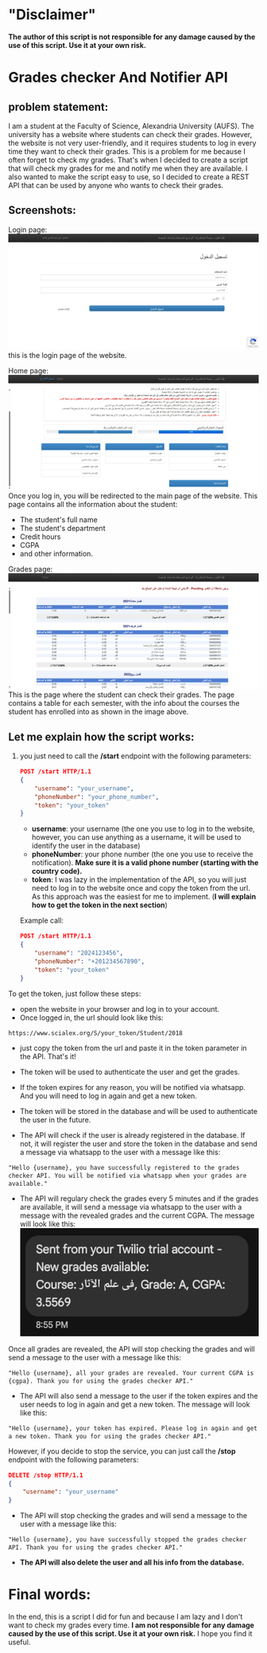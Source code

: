 # "Disclaimer" 
**The author of this script is not responsible for any damage caused by the use of this script. Use it at your own risk.**

# Grades checker And Notifier API


## problem statement:
 I am a student at the Faculty of Science, Alexandria University (AUFS). The university has a website where students can check their grades. However, the website is not very user-friendly, and it requires students to log in every time they want to check their grades. This is a problem for me because I often forget to check my grades. That's when I decided to create a script that will check my grades for me and notify me when they are available. I also wanted to make the script easy to use, so I decided to create a REST API that can be used by anyone who wants to check their grades.


## Screenshots:
Login page:
![login page](assets/login_page.jpeg)
this is the login page of the website.

Home page:
![main webpage screen](assets/main_page.jpeg)
Once you log in, you will be redirected to the main page of the website. This page contains all the information about the student:
- The student's full name
- The student's department
- Credit hours
- CGPA
- and other information. 

Grades page:
![grades page](assets/grades_page.jpeg)
This is the page where the student can check their grades. The page contains a table for each semester, with the info about the courses the student has enrolled into as shown in the image above.

## Let me explain how the script works:

1. you just need to call the **/start** endpoint with the following parameters:
    ```json
    POST /start HTTP/1.1
    {
        "username": "your_username",
        "phoneNumber": "your_phone_number",
        "token": "your_token"
    }
    ```

    - **username**: your username (the one you use to log in to the website, however, you can use anything as a username, it will be used to identify the user in the database)
    - **phoneNumber**: your phone number (the one you use to receive the notification). **Make sure it is a valid phone number (starting with the country code).**
    - **token**: I was lazy in the implementation of the API, so you will just need to log in to the website once and copy the token from the url. As this approach was the easiest for me to implement. (**I will explain how to get the token in the next section**)

    Example call:
    ```json
    POST /start HTTP/1.1
    {
        "username": "2024123456",
        "phoneNumber": "+201234567890",
        "token": "your_token"
    }
    ```

To get the token, just follow these steps:
- open the website in your browser and log in to your account.
- Once logged in, the url should look like this:
```bash
https://www.scialex.org/S/your_token/Student/2018
```
- just copy the token from the url and paste it in the token parameter in the API. That's it!
- The token will be used to authenticate the user and get the grades.
- If the token expires for any reason, you will be notified via whatsapp. And you will need to log in again and get a new token.
- The token will be stored in the database and will be used to authenticate the user in the future.


- The API will check if the user is already registered in the database. If not, it will register the user and store the token in the database and send a message via whatsapp to the user with a  message like this:
```
"Hello {username}, you have successfully registered to the grades checker API. You will be notified via whatsapp when your grades are available."
```
- The API will regulary check the grades every 5 minutes and if the grades are available, it will send a message via whatsapp to the user with a message with the revealed grades and the current CGPA. The message will look like this:
![notification message](assets/grades_notification.jpg)

Once all grades are revealed, the API will stop checking the grades and will send a message to the user with a message like this:
```
"Hello {username}, all your grades are revealed. Your current CGPA is {cgpa}. Thank you for using the grades checker API."
```
- The API will also send a message to the user if the token expires and the user needs to log in again and get a new token. The message will look like this:
```
"Hello {username}, your token has expired. Please log in again and get a new token. Thank you for using the grades checker API."
```
However, if you decide to stop the service, you can just call the **/stop** endpoint with the following parameters:
```json
DELETE /stop HTTP/1.1
{
    "username": "your_username"
}
```
- The API will stop checking the grades and will send a message to the user with a message like this:
```
"Hello {username}, you have successfully stopped the grades checker API. Thank you for using the grades checker API."
```
- **The API will also delete the user and all his info from the database.**

# Final words:
In the end, this is a script I did for fun and because I am lazy and I don't want to check my grades every time. **I am not responsible for any damage caused by the use of this script. Use it at your own risk.** I hope you find it useful.